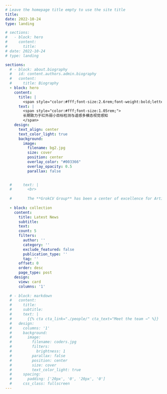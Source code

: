 ```yaml
---
# Leave the homepage title empty to use the site title
title:
date: 2022-10-24
type: landing

# sections:
#   - block: hero
#     content:
#       title:
# date: 2022-10-24
# type: landing

sections:
  # - block: about.biography
  #   id: content.authors.admin.biography
  #   content:
  #     title: Biography
  - block: hero
    content:
      title: |
        <span style="color:#fff;font-size:2.6rem;font-weight:bold;letter-spacing:2px;">GrokCV Group</span>
      text: |
        <span style="color:#fff;font-size:1.05rem;">
        长期致力于红外弱小目标检测与遥感多模态视觉感知
        </span>
    design:
      text_align: center
      text_color_light: true
      background:
        image:
          filename: bg2.jpg
          size: cover
          position: center
          overlay_color: "#003366"
          overlay_opacity: 0.5
          parallax: false
      

  #     text: |
  #       <br>
        
  #       The **GrokCV Group** has been a center of excellence for Artificial Intelligence research, teaching, and practice since its founding in 2016.
  
  - block: collection
    content:
      title: Latest News
      subtitle:
      text:
      count: 5
      filters:
        author: ''
        category: ''
        exclude_featured: false
        publication_type: ''
        tag: ''
      offset: 0
      order: desc
      page_type: post
    design:
      view: card
      columns: '1'
  
  # - block: markdown
  #   content:
  #     title:
  #     subtitle:
  #     text: |
  #       {{% cta cta_link="./people/" cta_text="Meet the team →" %}}
  #   design:
  #     columns: '1'
  #     background:
  #       image: 
  #         filename: coders.jpg
  #         filters:
  #           brightness: 1
  #         parallax: false
  #         position: center
  #         size: cover
  #         text_color_light: true
  #     spacing:
  #       padding: ['20px', '0', '20px', '0']
  #     css_class: fullscreen
---
```

